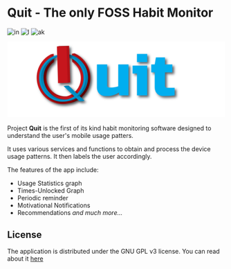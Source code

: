 # Quit - The only FOSS Habit Monitor

![in](https://img.shields.io/badge/Made%20with%20%F0%9F%92%97%20in%20-INDIA-green) ![l](https://img.shields.io/github/license/thisisthedarshan/quit) ![ak](https://kotlin.link/awesome-kotlin.svg)
<!---[![Codacy Badge](https://app.codacy.com/project/badge/Grade/857b4ed9798942bcac8386c9bbd356ef)](https://www.codacy.com/manual/thisisthedarshan/quit?utm_source=github.com&amp;utm_medium=referral&amp;utm_content=thisisthedarshan/quit&amp;utm_campaign=Badge_Grade) [![Build Status](https://travis-ci.com/thisisthedarshan/quit.svg?branch=master)](https://travis-ci.com/thisisthedarshan/quit)-->

![header](./images/quit_header.png)

Project **Quit** is the first of its kind habit monitoring software designed to understand the user's mobile usage patters.

It uses various services and functions to obtain and process the device usage patterns. It then labels the user accordingly.

The features of the app include:

* Usage Statistics graph
* Times-Unlocked Graph
* Periodic reminder
* Motivational Notifications
* Recommendations *and much more...*

## License

The application is distributed under the GNU GPL v3 license. You can read about it [here](http://www.gnu.org/licenses/gpl-3.0.en.html)
